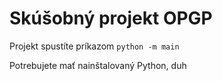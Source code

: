 # Skúšobný projekt OPGP

Projekt spustíte príkazom `python -m main`

Potrebujete mať nainštalovaný Python, duh
